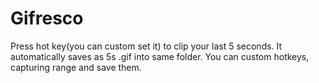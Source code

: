 # Gifresco
Press hot key(you can custom set it) to clip your last 5 seconds. It automatically saves as 5s .gif into same folder. You can custom hotkeys, capturing range and save them.
